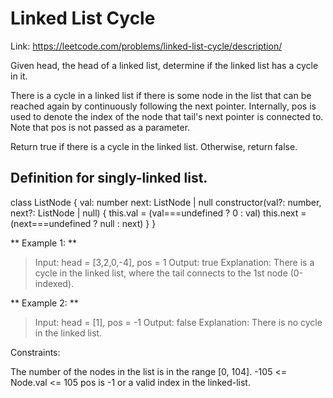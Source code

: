 # Linked List Cycle

Link: https://leetcode.com/problems/linked-list-cycle/description/

Given head, the head of a linked list, determine if the linked list has a cycle in it.

There is a cycle in a linked list if there is some node in the list that can be reached again by continuously following the next pointer. Internally, pos is used to denote the index of the node that tail's next pointer is connected to. Note that pos is not passed as a parameter.

Return true if there is a cycle in the linked list. Otherwise, return false.

## Definition for singly-linked list.
class ListNode {
    val: number
    next: ListNode | null
    constructor(val?: number, next?: ListNode | null) {
        this.val = (val===undefined ? 0 : val)
        this.next = (next===undefined ? null : next)
    }
}

** Example 1: **
> Input: head = [3,2,0,-4], pos = 1
> Output: true
>Explanation: There is a cycle in the linked list, where the tail connects to the 1st node (0-indexed).

** Example 2: **
> Input: head = [1], pos = -1
> Output: false
> Explanation: There is no cycle in the linked list.

Constraints:

The number of the nodes in the list is in the range [0, 104].
-105 <= Node.val <= 105
pos is -1 or a valid index in the linked-list.